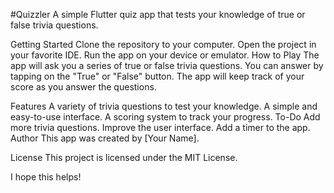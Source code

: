 #Quizzler
A simple Flutter quiz app that tests your knowledge of true or false trivia questions.

Getting Started
Clone the repository to your computer.
Open the project in your favorite IDE.
Run the app on your device or emulator.
How to Play
The app will ask you a series of true or false trivia questions. You can answer by tapping on the "True" or "False" button. The app will keep track of your score as you answer the questions.

Features
A variety of trivia questions to test your knowledge.
A simple and easy-to-use interface.
A scoring system to track your progress.
To-Do
Add more trivia questions.
Improve the user interface.
Add a timer to the app.
Author
This app was created by [Your Name].

License
This project is licensed under the MIT License.

I hope this helps!
 
